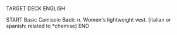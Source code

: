 TARGET DECK
ENGLISH

START
Basic
Camisole
Back: n. Women's lightweight vest. [italian or spanish: related to *chemise]
END
